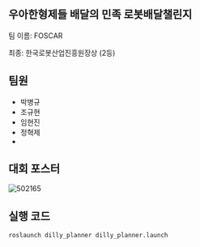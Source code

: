 ## 우아한형제들 배달의 민족 로봇배달챌린지

팀 이름: FOSCAR

최종: 한국로봇산업진흥원장상 (2등)


## 팀원
- 박병규
- 조규현
- 임현진
- 정혁제
- 

## 대회 포스터
![502165](https://github.com/FOSCAR/wooahan-hyungjaedle-robot-delivery-challenge-2023/assets/97654622/d644df78-c49a-41bc-acdc-bf8aa2552b6a)


## 실행 코드
```
roslaunch dilly_planner dilly_planner.launch
```
